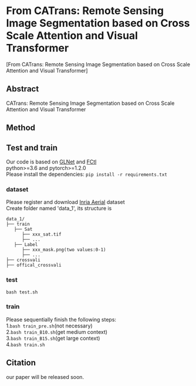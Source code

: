 # From CATrans: Remote Sensing Image Segmentation based on Cross Scale Attention and Visual Transformer
[From CATrans: Remote Sensing Image Segmentation based on Cross Scale Attention and Visual Transformer]
## Abstract
CATrans: Remote Sensing Image Segmentation based on Cross Scale Attention and Visual Transformer
## Method

## Test and train
Our code is based on [GLNet](https://github.com/VITA-Group/GLNet) and [FCtl](https://github.com/liqiokkk/fctl)  
python>=3.6 and pytorch>=1.2.0  
Please install the dependencies: `pip install -r requirements.txt`
### dataset
Please register and download [Inria Aerial](https://project.inria.fr/aerialimagelabeling/) dataset  
Create folder named 'data_1', its structure is  
```
data_1/
├── train
   ├── Sat
      ├── xxx_sat.tif
      ├── ...
   ├── Label
      ├── xxx_mask.png(two values:0-1)
      ├── ...
├── crossvali
├── offical_crossvali
```
### test
`bash test.sh`  
### train
Please sequentially finish the following steps:   
1.`bash train_pre.sh`(not necessary)  
2.`bash train_B10.sh`(get medium context)  
3.`bash train_B15.sh`(get large context)  
4.`bash train.sh`  

## Citation
our paper will be released soon.
